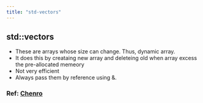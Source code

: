 ```yaml
---
title: "std-vectors"
---
```


## std::vectors
- These are arrays whose size can change. Thus, dynamic array.
- It does this by creataing new array and deleteing old when array excess the pre-allocated memeory
- Not very efficient
- Always pass them by reference using &.
### Ref: [Chenro](https://www.youtube.com/watch?v=PocJ5jXv8No&list=PLlrATfBNZ98dudnM48yfGUldqGD0S4FFb&index=46)


<script defer src="https://cdn.commento.io/js/commento.js"></script>
<div id="commento"></div>